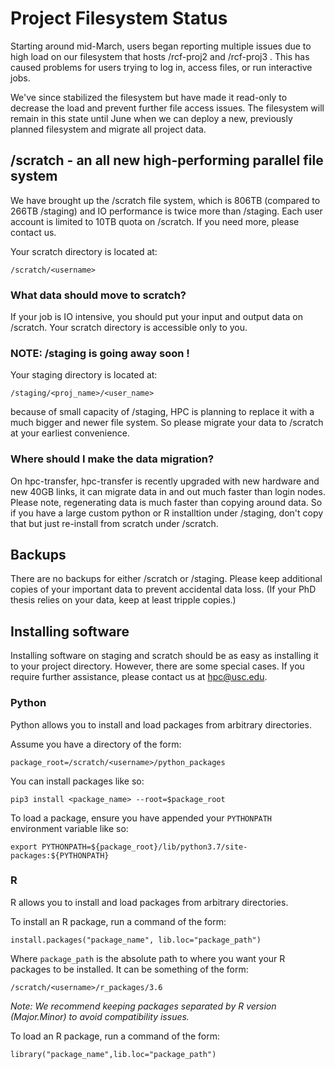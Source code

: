 # Project Filesystem Status

Starting around mid-March, users began reporting multiple issues due to high load on our filesystem that hosts /rcf-proj2 and /rcf-proj3 . This has caused problems for users trying to log in, access files, or run interactive jobs.

We've since stabilized the filesystem but have made it read-only to decrease the load and prevent further file access issues. The filesystem will remain in this state until June when we can deploy a new, previously planned filesystem and migrate all project data.

## /scratch - an all new high-performing parallel file system 

We have brought up the /scratch file system, which is 806TB (compared to 266TB /staging) and IO performance is twice more than /staging. Each user account is limited to 10TB quota on /scratch. If you need more, please contact us.

Your scratch directory is located at:

    /scratch/<username>

### What data should move to scratch?

If your job is IO intensive, you should put your input and output data on /scratch. Your scratch directory is accessible only to you.

### NOTE: /staging is going away soon !

Your staging directory is located at:

    /staging/<proj_name>/<user_name>

because of small capacity of /staging, HPC is planning to replace it with a much bigger and newer file system. So please migrate your data to /scratch at your earliest convenience. 

### Where should I make the data migration?

On hpc-transfer, hpc-transfer is recently upgraded with new hardware and new 40GB links, it can migrate data in and out much faster than login nodes. Please note, regenerating data is much faster than copying around data. So if you have a large custom python or R installtion under /staging, don't copy that but just re-install from scratch under /scratch.

## Backups

There are no backups for either /scratch or /staging. Please keep additional copies of your important data to prevent accidental data loss. (If your PhD thesis relies on your data, keep at least tripple copies.)

## Installing software

Installing software on staging and scratch should be as easy as installing it to your project directory. However, there are some special cases. If you require further assistance, please contact us at hpc@usc.edu.

### Python

Python allows you to install and load packages from arbitrary directories.

Assume you have a directory of the form:

    package_root=/scratch/<username>/python_packages

You can install packages like so:

    pip3 install <package_name> --root=$package_root

To load a package, ensure you have appended your `PYTHONPATH` environment variable like so:

    export PYTHONPATH=${package_root}/lib/python3.7/site-packages:${PYTHONPATH}

### R

R allows you to install and load packages from arbitrary directories.

To install an R package, run a command of the form:

    install.packages("package_name", lib.loc="package_path")

Where `package_path` is the absolute path to where you want your R packages to be installed. It can be something of the form:

    /scratch/<username>/r_packages/3.6

*Note: We recommend keeping packages separated by R version (Major.Minor) to avoid compatibility issues.*

To load an R package, run a command of the form:

    library("package_name",lib.loc="package_path")
